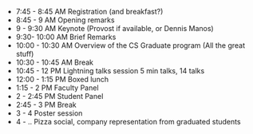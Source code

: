 - 7:45 - 8:45 AM	Registration (and breakfast?)
- 8:45 - 9 AM	Opening remarks
- 9 - 9:30 AM	Keynote (Provost if available, or Dennis Manos)
- 9:30- 10:00 AM	Brief Remarks
- 10:00 - 10:30 AM	Overview of the CS Graduate program (All the great stuff)
- 10:30 - 10:45 AM	Break
- 10:45 - 12 PM	Lightning talks session 5 min talks, 14 talks
- 12:00 - 1:15 PM	Boxed lunch
- 1:15 - 2 PM	Faculty Panel
- 2 - 2:45 PM	Student Panel
- 2:45 - 3 PM	Break
- 3 - 4	Poster session
- 4 - ..	Pizza social, company representation from graduated students